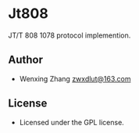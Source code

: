 # Jt808
JT/T 808 1078 protocol implemention. 

## Author
* Wenxing Zhang zwxdlut@163.com

## License
* Licensed under the GPL license.